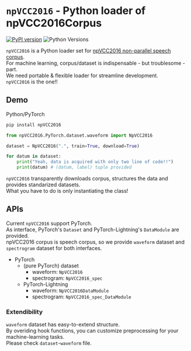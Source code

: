 # `npVCC2016` - Python loader of npVCC2016Corpus
[![PyPI version](https://badge.fury.io/py/npVCC2016.svg)](https://badge.fury.io/py/npVCC2016)
![Python Versions](https://img.shields.io/pypi/pyversions/npVCC2016.svg)  

`npVCC2016` is a Python loader set for [npVCC2016 non-parallel speech corpus](https://github.com/tarepan/npVCC2016Corpus).  
For machine learning, corpus/dataset is indispensable - but troublesome - part.  
We need portable & flexible loader for streamline development.  
`npVCC2016` is the one!!  

## Demo

Python/PyTorch  

```bash
pip install npVCC2016
```

```python
from npVCC2016.PyTorch.dataset.waveform import NpVCC2016

dataset = NpVCC2016(".", train=True, download=True)

for datum in dataset:
    print("Yeah, data is acquired with only two line of code!!")
    print(datum) # (datum, label) tuple provided
``` 

`npVCC2016` transparently downloads corpus, structures the data and provides standarized datasets.  
What you have to do is only instantiating the class!  

## APIs
Current `npVCC2016` support PyTorch.  
As interface, PyTorch's `Dataset` and PyTorch-Lightning's `DataModule` are provided.  
npVCC2016 corpus is speech corpus, so we provide `waveform` dataset and `spectrogram` dataset for both interfaces.  

- PyTorch
  - (pure PyTorch) dataset
    - waveform: `NpVCC2016`
    - spectrogram: `NpVCC2016_spec`
  - PyTorch-Lightning
    - waveform: `NpVCC2016DataModule`
    - spectrogram: `NpVCC2016_spec_DataModule`

### Extendibility
`waveform` dataset has easy-to-extend structure.  
By overiding hook functions, you can customize preprocessing for your machine-learning tasks.  
Please check `dataset`-`waveform` file.  
